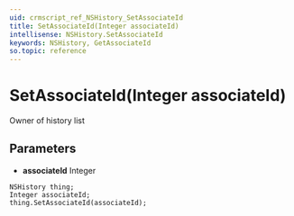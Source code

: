 ```yaml
---
uid: crmscript_ref_NSHistory_SetAssociateId
title: SetAssociateId(Integer associateId)
intellisense: NSHistory.SetAssociateId
keywords: NSHistory, GetAssociateId
so.topic: reference
---
```


# SetAssociateId(Integer associateId)

Owner of history list

## Parameters

* **associateId** Integer

```crmscript
NSHistory thing;
Integer associateId;
thing.SetAssociateId(associateId);
```

